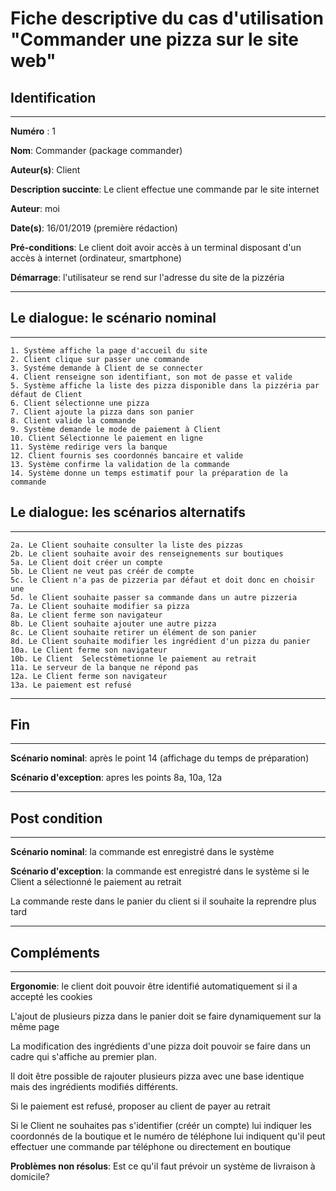 # Fiche descriptive du cas d'utilisation "Commander une pizza sur le site web"

## Identification
----

**Numéro** : 1

**Nom**: Commander (package commander)

**Auteur(s)**: Client

**Description succinte**: Le client effectue une commande par le site internet

**Auteur**: moi

**Date(s)**: 16/01/2019 (première rédaction)

**Pré-conditions**: Le client doit avoir accès à un terminal disposant d'un accès à internet (ordinateur, smartphone)

**Démarrage**: l'utilisateur se rend sur l'adresse du site de la pizzéria

----
## Le dialogue: le scénario nominal
----

    1. Système affiche la page d'accueil du site
    2. Client clique sur passer une commande
    3. Systéme demande à Client de se connecter
    4. Client renseigne son identifiant, son mot de passe et valide
    5. Système affiche la liste des pizza disponible dans la pizzéria par défaut de Client
    6. Client sélectionne une pizza
    7. Client ajoute la pizza dans son panier
    8. Client valide la commande
    9. Système demande le mode de paiement à Client
    10. Client Sélectionne le paiement en ligne
    11. Système redirige vers la banque
    12. Client fournis ses coordonnés bancaire et valide
    13. Système confirme la validation de la commande
    14. Système donne un temps estimatif pour la préparation de la commande

## Le dialogue: les scénarios alternatifs
----
    2a. Le Client souhaite consulter la liste des pizzas
    2b. Le client souhaite avoir des renseignements sur boutiques
    5a. Le Client doit créer un compte
    5b. Le Client ne veut pas créér de compte
    5c. le Client n'a pas de pizzeria par défaut et doit donc en choisir une
    5d. le Client souhaite passer sa commande dans un autre pizzeria
    7a. Le Client souhaite modifier sa pizza
    8a. Le client ferme son navigateur
    8b. Le Client souhaite ajouter une autre pizza
    8c. Le Client souhaite retirer un élément de son panier
    8d. Le Client souhaite modifier les ingrédient d'un pizza du panier
    10a. Le Client ferme son navigateur
    10b. Le Client  Selecstèmetionne le paiement au retrait
    11a. Le serveur de la banque ne répond pas
    12a. Le Client ferme son navigateur
    13a. Le paiement est refusé

----
## Fin
----
**Scénario nominal**: après le point 14 (affichage du temps de préparation)

**Scénario d'exception**: apres les points 8a, 10a, 12a

----
## Post condition
----
**Scénario nominal**: la commande est enregistré dans le système

**Scénario d'exception**: la commande est enregistré dans le système si le Client a sélectionné le paiement au retrait

La commande reste dans le panier du client si il souhaite la reprendre plus tard

----
## Compléments
----

**Ergonomie**: le client doit pouvoir être identifié automatiquement si il a accepté les cookies

L'ajout de plusieurs pizza dans le panier doit se faire dynamiquement sur la même page

La modification des ingrédients d'une pizza doit pouvoir se faire dans un cadre qui s'affiche au premier plan.

Il doit être possible de rajouter plusieurs pizza avec une base identique mais des ingrédients modifiés différents.

Si le paiement est refusé, proposer au client de payer au retrait

Si le Client ne souhaites pas s'identifier (créér un compte) lui indiquer les coordonnés de la boutique et le numéro de téléphone lui indiquent qu'il peut effectuer une commande par téléphone ou directement en boutique

**Problèmes non résolus**: Est ce qu'il faut prévoir un système de livraison à domicile?



